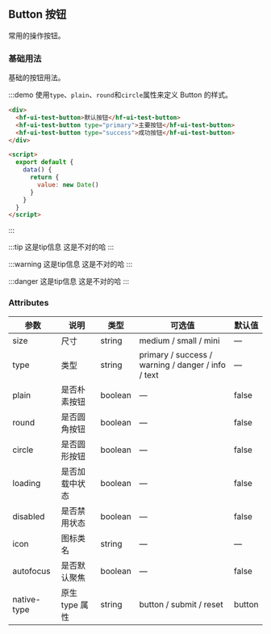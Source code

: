 ## Button 按钮
常用的操作按钮。

### 基础用法

基础的按钮用法。

:::demo 使用`type`、`plain`、`round`和`circle`属性来定义 Button 的样式。

```html
<div>
  <hf-ui-test-button>默认按钮</hf-ui-test-button>
  <hf-ui-test-button type="primary">主要按钮</hf-ui-test-button>
  <hf-ui-test-button type="success">成功按钮</hf-ui-test-button>
</div>

<script>
  export default {
    data() {
      return {
        value: new Date()
      }
    }
  }
</script>
```
:::

:::tip 这是tip信息
这是不对的哈
:::

:::warning 这是tip信息
这是不对的哈
:::

:::danger 这是tip信息
这是不对的哈
:::

### Attributes
| 参数      | 说明    | 类型      | 可选值       | 默认值   |
|---------- |-------- |---------- |-------------  |-------- |
| size     | 尺寸   | string  |   medium / small / mini            |    —     |
| type     | 类型   | string    |   primary / success / warning / danger / info / text |     —    |
| plain     | 是否朴素按钮   | boolean    | — | false   |
| round     | 是否圆角按钮   | boolean    | — | false   |
| circle     | 是否圆形按钮   | boolean    | — | false   |
| loading     | 是否加载中状态   | boolean    | — | false   |
| disabled  | 是否禁用状态    | boolean   | —   | false   |
| icon  | 图标类名 | string   |  —  |  —  |
| autofocus  | 是否默认聚焦 | boolean   |  —  |  false  |
| native-type | 原生 type 属性 | string | button / submit / reset | button |
